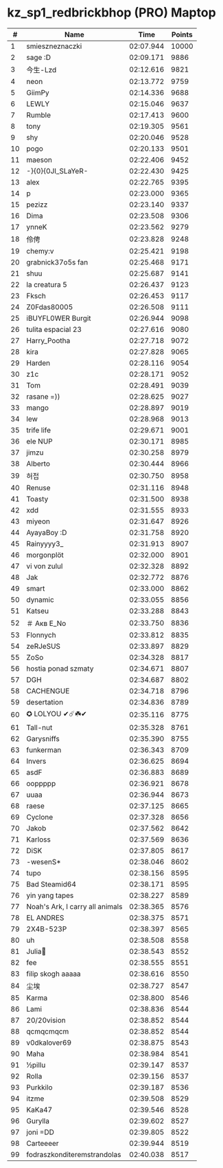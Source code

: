 # kz_sp1_redbrickbhop (PRO) Maptop

|  # | Name | Time | Points |
|-------------- | -------------- | -------------- | -------------- | 
| 1 | smieszneznaczki | 02:07.944 | 10000 | 
| 2 | sage :D | 02:09.171 | 9886 | 
| 3 | 今生-Lzd | 02:12.616 | 9821 | 
| 4 | neon | 02:13.772 | 9759 | 
| 5 | GiimPy | 02:14.336 | 9688 | 
| 6 | LEWLY | 02:15.046 | 9637 | 
| 7 | Rumble | 02:17.413 | 9600 | 
| 8 | tony | 02:19.305 | 9561 | 
| 9 | shy | 02:20.046 | 9528 | 
| 10 | pogo | 02:20.133 | 9501 | 
| 11 | maeson | 02:22.406 | 9452 | 
| 12 | -}{0}{0JI_SLaYeR- | 02:22.430 | 9425 | 
| 13 | alex | 02:22.765 | 9395 | 
| 14 | p | 02:23.000 | 9365 | 
| 15 | pezizz | 02:23.140 | 9337 | 
| 16 | Dima | 02:23.508 | 9306 | 
| 17 | ynneK | 02:23.562 | 9279 | 
| 18 | 伶俜 | 02:23.828 | 9248 | 
| 19 | chemy:v | 02:25.421 | 9198 | 
| 20 | grabnick37o5s fan | 02:25.468 | 9171 | 
| 21 | shuu | 02:25.687 | 9141 | 
| 22 | la creatura 5 | 02:26.437 | 9123 | 
| 23 | Fksch | 02:26.453 | 9117 | 
| 24 | Z0Fdas80005 | 02:26.508 | 9111 | 
| 25 | iBUYFL0WER Burgit | 02:26.944 | 9098 | 
| 26 | tulita espacial 23 | 02:27.616 | 9080 | 
| 27 | Harry_Pootha | 02:27.718 | 9072 | 
| 28 | kira | 02:27.828 | 9065 | 
| 29 | Harden | 02:28.116 | 9054 | 
| 30 | z1c | 02:28.171 | 9052 | 
| 31 | Tom | 02:28.491 | 9039 | 
| 32 | rasane =)) | 02:28.625 | 9027 | 
| 33 | mango | 02:28.897 | 9019 | 
| 34 | lew | 02:28.968 | 9013 | 
| 35 | trife life | 02:29.671 | 9001 | 
| 36 | ele NUP | 02:30.171 | 8985 | 
| 37 | jimzu | 02:30.258 | 8979 | 
| 38 | Alberto | 02:30.444 | 8966 | 
| 39 | 허접 | 02:30.750 | 8958 | 
| 40 | Renuse | 02:31.116 | 8948 | 
| 41 | Toasty | 02:31.500 | 8938 | 
| 42 | xdd | 02:31.555 | 8933 | 
| 43 | miyeon | 02:31.647 | 8926 | 
| 44 | AyayaBoy :D | 02:31.758 | 8920 | 
| 45 | Rainyyyy3_ | 02:31.913 | 8907 | 
| 46 | morgonplöt | 02:32.000 | 8901 | 
| 47 | vi von zulul | 02:32.328 | 8892 | 
| 48 | Jak | 02:32.772 | 8876 | 
| 49 | smart | 02:33.000 | 8862 | 
| 50 | dynamic | 02:33.055 | 8856 | 
| 51 | Katseu | 02:33.288 | 8843 | 
| 52 | ＃ Акв E_No | 02:33.750 | 8836 | 
| 53 | Flonnych | 02:33.812 | 8835 | 
| 54 | zeRJeSUS | 02:33.897 | 8829 | 
| 55 | ZoSo | 02:34.328 | 8817 | 
| 56 | hostia ponad szmaty | 02:34.671 | 8807 | 
| 57 | DGH | 02:34.687 | 8802 | 
| 58 | CACHENGUE | 02:34.718 | 8796 | 
| 59 | desertation | 02:34.836 | 8789 | 
| 60 | ✪ LOLYOU ✔☄️☘️✔ | 02:35.116 | 8775 | 
| 61 | Tall-nut | 02:35.328 | 8761 | 
| 62 | Garysniffs | 02:35.390 | 8755 | 
| 63 | funkerman | 02:36.343 | 8709 | 
| 64 | Invers | 02:36.625 | 8694 | 
| 65 | asdF | 02:36.883 | 8689 | 
| 66 | ooppppp | 02:36.921 | 8678 | 
| 67 | uuaa | 02:36.944 | 8673 | 
| 68 | raese | 02:37.125 | 8665 | 
| 69 | Cyclone | 02:37.328 | 8656 | 
| 70 | Jakob | 02:37.562 | 8642 | 
| 71 | Karloss | 02:37.569 | 8636 | 
| 72 | DiSK | 02:37.805 | 8617 | 
| 73 | -wesenS* | 02:38.046 | 8602 | 
| 74 | tupo | 02:38.156 | 8595 | 
| 75 | Bad Steamid64 | 02:38.171 | 8595 | 
| 76 | yin yang tapes | 02:38.227 | 8589 | 
| 77 | Noah's Ark, I carry all animals | 02:38.365 | 8576 | 
| 78 | EL ANDRES | 02:38.375 | 8571 | 
| 79 | 2X4B-523P | 02:38.397 | 8565 | 
| 80 | uh | 02:38.508 | 8558 | 
| 81 | Julia🌸 | 02:38.543 | 8552 | 
| 82 | fee | 02:38.555 | 8551 | 
| 83 | filip skogh aaaaa | 02:38.616 | 8550 | 
| 84 | 尘埃 | 02:38.727 | 8547 | 
| 85 | Karma | 02:38.800 | 8546 | 
| 86 | Lami | 02:38.836 | 8544 | 
| 87 | 20/20vision | 02:38.852 | 8544 | 
| 88 | qcmqcmqcm | 02:38.852 | 8544 | 
| 89 | v0dkalover69 | 02:38.875 | 8543 | 
| 90 | Maha | 02:38.984 | 8541 | 
| 91 | ½pillu | 02:39.147 | 8537 | 
| 92 | Rolla | 02:39.156 | 8537 | 
| 93 | Purkkilo | 02:39.187 | 8536 | 
| 94 | itzme | 02:39.508 | 8529 | 
| 95 | KaKa47 | 02:39.546 | 8528 | 
| 96 | Gurylla | 02:39.602 | 8527 | 
| 97 | joni =DD | 02:39.805 | 8522 | 
| 98 | Carteeeer | 02:39.944 | 8519 | 
| 99 | fodraszkonditeremstrandolas | 02:40.038 | 8517 | 

